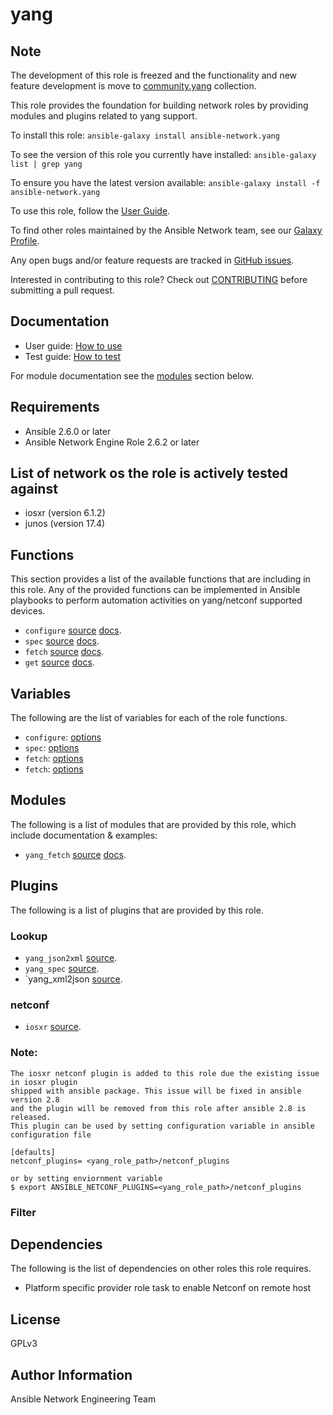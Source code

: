 # yang

## Note
The development of this role is freezed and the functionality and new feature development is move to [community.yang](https://github.com/ansible-collections/community.yang) collection.

This role provides the foundation for building network roles by providing
modules and plugins related to yang support.

To install this role: `ansible-galaxy install ansible-network.yang`

To see the version of this role you currently have installed: `ansible-galaxy list | grep yang`

To ensure you have the latest version available: `ansible-galaxy install -f ansible-network.yang`

To use this role, follow the [User Guide](https://github.com/ansible-network/yang/blob/devel/docs/user_guide/README.md).

To find other roles maintained by the Ansible Network team, see our [Galaxy Profile](https://galaxy.ansible.com/ansible-network/). 

Any open bugs and/or feature requests are tracked in [GitHub issues](https://github.com/ansible-network/yang/issues).

Interested in contributing to this role? Check out [CONTRIBUTING](https://github.com/ansible-network/yang/blob/devel/CONTRIBUTING.md) before submitting a pull request.

## Documentation

* User guide: [How to use](https://github.com/ansible-network/yang/blob/devel/docs/user_guide/README.md)
* Test guide: [How to test](https://github.com/ansible-network/yang/blob/devel/docs/tests/test_guide.md)

For module documentation see the [modules](#modules) section below.

## Requirements

* Ansible 2.6.0 or later
* Ansible Network Engine Role 2.6.2 or later

## List of network os the role is actively tested against
* iosxr (version 6.1.2)
* junos (version 17.4)

## Functions

This section provides a list of the available functions that are including in this role.
Any of the provided functions can be implemented in Ansible playbooks to perform automation activities
on yang/netconf supported devices.

* `configure` [source](https://github.com/ansible-network/yang/blob/devel/tasks/configure.yml) [docs](https://github.com/ansible-network/yang/blob/devel/docs/tasks/configure.md).
* `spec` [source](https://github.com/ansible-network/yang/blob/devel/tasks/spec.yml) [docs](https://github.com/ansible-network/yang/blob/devel/docs/tasks/spec.md).
* `fetch` [source](https://github.com/ansible-network/yang/blob/devel/tasks/fetch.yml) [docs](https://github.com/ansible-network/yang/blob/devel/docs/tasks/fetch.md).
* `get` [source](https://github.com/ansible-network/yang/blob/devel/tasks/get.yml) [docs](https://github.com/ansible-network/yang/blob/devel/docs/tasks/get.md).

## Variables

The following are the list of variables for each of the role functions.

* `configure`: [options](https://github.com/ansible-network/yang/blob/devel/meta/configure_options.yml)
* `spec`: [options](https://github.com/ansible-network/yang/blob/devel/meta/spec_options.yml)
* `fetch`: [options](https://github.com/ansible-network/yang/blob/devel/meta/fetch_options.yml)
* `fetch`: [options](https://github.com/ansible-network/yang/blob/devel/meta/get_options.yml)


## Modules

The following is a list of modules that are provided by this role, which include documentation & examples:

* `yang_fetch` [source](https://github.com/ansible-network/yang/blob/devel/action_plugins/yang_fetch.py) [docs](https://github.com/ansible-network/yang/blob/devel/library/yang_fetch.py).

## Plugins

The following is a list of plugins that are provided by this role.

### Lookup

* `yang_json2xml` [source](https://github.com/ansible-network/yang/blob/devel/lookup_plugins/yang_json2xml.py).
* `yang_spec` [source](https://github.com/ansible-network/yang/blob/devel/lookup_plugins/yang_spec.py).
* `yang_xml2json [source](https://github.com/ansible-network/yang/blob/devel/lookup_plugins/yang_xml2json.py).

### netconf

* `iosxr` [source](https://github.com/ansible-network/yang/blob/devel/netconf_plugins/iosxr.py).

### Note:
```
The iosxr netconf plugin is added to this role due the existing issue in iosxr plugin
shipped with ansible package. This issue will be fixed in ansible version 2.8
and the plugin will be removed from this role after ansible 2.8 is released.
This plugin can be used by setting configuration variable in ansible configuration file

[defaults]
netconf_plugins= <yang_role_path>/netconf_plugins

or by setting enviornment variable
$ export ANSIBLE_NETCONF_PLUGINS=<yang_role_path>/netconf_plugins
```
### Filter

## Dependencies

The following is the list of dependencies on other roles this role requires.
* Platform specific provider role task to enable Netconf on remote host

## License

GPLv3

## Author Information

Ansible Network Engineering Team
